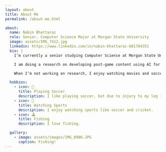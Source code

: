 ```yaml
---
layout: about
title: About Me
permalink: /about-me.html

about:
  name: Nabin Bhattarai
  role: Senior, Computer Science Major at Morgan State University
  image: assets/IMG_7412.jpg
  linkedin: https://www.linkedin.com/in/nabin-bhattarai-b01784351
  bio: |
    I’m currently a senior studying Computer Science at Morgan State University in Baltimore, MD. I expect to graduate in 2026.

    I am doing a research on developing post-game content using AI for automated box scores and video news reports for FIFA Club World Cup 2025.

    When I’m not working on research, I enjoy watching movies and soccer.

  hobbies:
    - icon: 🎺
      title: Playing Soccer
      description: I like playing soccer, but due to injury to my leg it is hard for me to play.
    - icon: 🤖
      title: Watching Sports
      description: I enjoy watching sports like soccer and cricket.
    - icon: 🕹️
      title: Fishing
      description: I love fishing.

  gallery:
    - image: assets/images/IMG_8906.JPG
      caption: Fishing!
---
```

